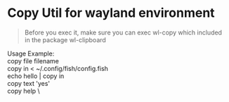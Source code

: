 # Copy Util for wayland environment

>Before you exec it, make sure you can exec wl-copy which included in the package wl-clipboard

Usage Example: \
	copy file filename \
	copy in < ~/.config/fish/config.fish \
	echo hello | copy in \
	copy text 'yes' \
	copy help \

